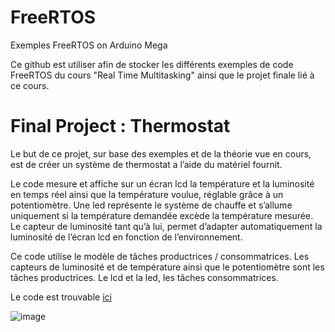 # FreeRTOS
Exemples FreeRTOS on Arduino Mega

Ce github est utiliser afin de stocker les différents exemples de code FreeRTOS du cours "Real Time Multitasking" ainsi que le projet finale lié à ce cours.

# Final Project : Thermostat

Le but de ce projet, sur base des exemples et de la théorie vue en cours, est de créer un système de thermostat a l’aide du matériel fournit. 

Le code mesure et affiche sur un écran lcd la température et la luminosité en temps réel ainsi que la température voulue,
réglable grâce à un potentiomètre. 
Une led représente le système de chauffe et s’allume uniquement si la température demandée excède la température mesurée. 
Le capteur de luminosité tant qu’à lui, permet d’adapter automatiquement la luminosité de l’écran lcd en fonction de l’environnement. 

Ce code utilise le modèle de tâches productrices / consommatrices. Les capteurs de luminosité et de température ainsi que le potentiomètre sont les tâches productrices. Le lcd et la led, les tâches consommatrices. 

Le code est trouvable [ici](FinalProject)

![image]([https://github.com/HEPL-Dosogne/FreeRTOS/blob/main/BlockDiagram_FinalProject.png](https://private-user-images.githubusercontent.com/159046303/400462923-d8648b8d-fd5f-48eb-8c95-0d0720d2d1b1.png?jwt=eyJhbGciOiJIUzI1NiIsInR5cCI6IkpXVCJ9.eyJpc3MiOiJnaXRodWIuY29tIiwiYXVkIjoicmF3LmdpdGh1YnVzZXJjb250ZW50LmNvbSIsImtleSI6ImtleTUiLCJleHAiOjE3MzYxNzY1OTYsIm5iZiI6MTczNjE3NjI5NiwicGF0aCI6Ii8xNTkwNDYzMDMvNDAwNDYyOTIzLWQ4NjQ4YjhkLWZkNWYtNDhlYi04Yzk1LTBkMDcyMGQyZDFiMS5wbmc_WC1BbXotQWxnb3JpdGhtPUFXUzQtSE1BQy1TSEEyNTYmWC1BbXotQ3JlZGVudGlhbD1BS0lBVkNPRFlMU0E1M1BRSzRaQSUyRjIwMjUwMTA2JTJGdXMtZWFzdC0xJTJGczMlMkZhd3M0X3JlcXVlc3QmWC1BbXotRGF0ZT0yMDI1MDEwNlQxNTExMzZaJlgtQW16LUV4cGlyZXM9MzAwJlgtQW16LVNpZ25hdHVyZT05Y2VmOTVhMmFiNTY1OWRjNTM3NGIxZWRiOTEyN2Y0MmIyYTA2NDIwMDMxNTYyOWEyMjc5MzhiOGQzNGJjNWM5JlgtQW16LVNpZ25lZEhlYWRlcnM9aG9zdCJ9._ee6mN9hKipXRU__-xrhyqAR6Ijbbk7Ak5pMq_jW4Os)) 
